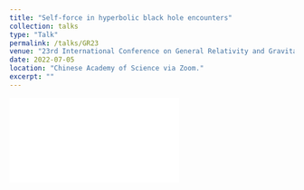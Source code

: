 ```yaml
---
title: "Self-force in hyperbolic black hole encounters"
collection: talks
type: "Talk"
permalink: /talks/GR23
venue: "23rd International Conference on General Relativity and Gravitation"
date: 2022-07-05
location: "Chinese Academy of Science via Zoom."
excerpt: ""
---
```


<embed src="/assets/GR23.pdf" type="application/pdf"> 